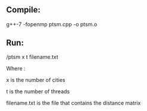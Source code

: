 #

## Compile: 

g++-7 -fopenmp ptsm.cpp -o ptsm.o

## Run: 

/ptsm x t filename.txt

Where :

x is the number of cities

t is the number of threads

filename.txt is the file that contains the distance matrix 
